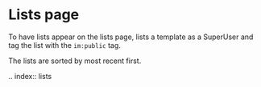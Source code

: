 Lists page
===========

To have lists appear on the lists page, lists a template as a SuperUser and tag the list with the `im:public` tag.

The lists are sorted by most recent first.

.. index:: lists